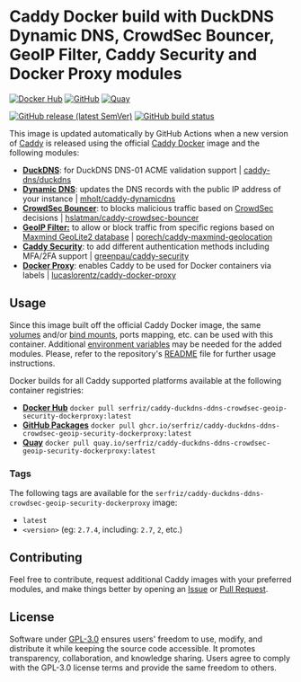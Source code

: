 # Caddy Docker build with DuckDNS Dynamic DNS, CrowdSec Bouncer, GeoIP Filter, Caddy Security and Docker Proxy modules

[![Docker Hub](https://img.shields.io/badge/Docker%20Hub%20-%20serfriz%2Fcaddy--duckdns--ddns--crowdsec--geoip--security--dockerproxy%20-%20%230db7ed?style=flat&logo=docker)](https://hub.docker.com/r/serfriz/caddy-duckdns-ddns-crowdsec-geoip-security-dockerproxy)
[![GitHub](https://img.shields.io/badge/GitHub%20-%20serfriz%2Fcaddy--duckdns--ddns--crowdsec--geoip--security--dockerproxy%20-%20%23333?style=flat&logo=github)](https://ghcr.io/serfriz/caddy-duckdns-ddns-crowdsec-geoip-security-dockerproxy)
[![Quay](https://img.shields.io/badge/Quay%20-%20serfriz%2Fcaddy--duckdns--ddns--crowdsec--geoip--security--dockerproxy%20-%20%23CC0000?style=flat&logo=redhat)](https://quay.io/serfriz/caddy-duckdns-ddns-crowdsec-geoip-security-dockerproxy)

[![GitHub release (latest SemVer)](https://img.shields.io/github/v/release/serfriz/caddy-custom-builds?label=Release)](https://github.com/serfriz/caddy-custom-builds/releases)
[![GitHub build status](https://img.shields.io/github/actions/workflow/status/serfriz/caddy-custom-builds/build.caddy-duckdns-ddns-crowdsec-geoip-security-dockerproxy.yml?label=Build)](https://github.com/serfriz/caddy-custom-builds/actions/workflows/build.caddy-duckdns-ddns-crowdsec-geoip-security-dockerproxy.yml)

This image is updated automatically by GitHub Actions when a new version of [Caddy](https://github.com/caddyserver/caddy) is released using the official [Caddy Docker](https://hub.docker.com/_/caddy) image and the following modules:
- [**DuckDNS**](https://github.com/serfriz/caddy-custom-builds?tab=readme-ov-file#dns-modules): for DuckDNS DNS-01 ACME validation support | [caddy-dns/duckdns](https://github.com/caddy-dns/duckdns)
- [**Dynamic DNS**](https://github.com/serfriz/caddy-custom-builds?tab=readme-ov-file#dynamic-dns): updates the DNS records with the public IP address of your instance | [mholt/caddy-dynamicdns](https://caddyserver.com/docs/modules/dynamic_dns)
- [**CrowdSec Bouncer**](https://github.com/serfriz/caddy-custom-builds?tab=readme-ov-file#crowdsec-bouncer): to blocks malicious traffic based on [CrowdSec](https://www.crowdsec.net/) decisions | [hslatman/caddy-crowdsec-bouncer](https://github.com/hslatman/caddy-crowdsec-bouncer)
- [**GeoIP Filter:**](https://github.com/serfriz/caddy-custom-builds?tab=readme-ov-file#geoip-filter) to allow or block traffic from specific regions based on [Maxmind GeoLite2 database](https://dev.maxmind.com/geoip/geolite2-free-geolocation-data) | [porech/caddy-maxmind-geolocation](https://github.com/porech/caddy-maxmind-geolocation)
- [**Caddy Security**](https://github.com/serfriz/caddy-custom-builds?tab=readme-ov-file#caddy-security): to add different authentication methods including MFA/2FA support | [greenpau/caddy-security](https://github.com/greenpau/caddy-security)
- [**Docker Proxy**](https://github.com/serfriz/caddy-custom-builds?tab=readme-ov-file#docker-proxy): enables Caddy to be used for Docker containers via labels | [lucaslorentz/caddy-docker-proxy](https://github.com/lucaslorentz/caddy-docker-proxy)

## Usage

Since this image built off the official Caddy Docker image, the same [volumes](https://docs.docker.com/storage/volumes/) and/or [bind mounts](https://docs.docker.com/storage/bind-mounts/), ports mapping, etc. can be used with this container. Additional [environment variables](https://caddyserver.com/docs/caddyfile/concepts#environment-variables) may be needed for the added modules. Please, refer to the repository's [README](https://github.com/serfriz/caddy-custom-builds?tab=readme-ov-file#container-creation) file for further usage instructions.

Docker builds for all Caddy supported platforms available at the following container registries:
- [**Docker Hub**](https://hub.docker.com/r/serfriz/caddy-duckdns-ddns-crowdsec-geoip-security-dockerproxy) `docker pull serfriz/caddy-duckdns-ddns-crowdsec-geoip-security-dockerproxy:latest`
- [**GitHub Packages**](https://ghcr.io/serfriz/caddy-duckdns-ddns-crowdsec-geoip-security-dockerproxy) `docker pull ghcr.io/serfriz/caddy-duckdns-ddns-crowdsec-geoip-security-dockerproxy:latest`
- [**Quay**](https://quay.io/serfriz/caddy-duckdns-ddns-crowdsec-geoip-security-dockerproxy) `docker pull quay.io/serfriz/caddy-duckdns-ddns-crowdsec-geoip-security-dockerproxy:latest`

### Tags

The following tags are available for the `serfriz/caddy-duckdns-ddns-crowdsec-geoip-security-dockerproxy` image:

- `latest`
- `<version>` (eg: `2.7.4`, including: `2.7`, `2`, etc.)

## Contributing

Feel free to contribute, request additional Caddy images with your preferred modules, and make things better by opening an [Issue](https://github.com/serfriz/caddy-custom-builds/issues) or [Pull Request](https://github.com/serfriz/caddy-custom-builds/pulls).

## License

Software under [GPL-3.0](https://github.com/serfriz/caddy-custom-builds/blob/main/LICENSE) ensures users' freedom to use, modify, and distribute it while keeping the source code accessible. It promotes transparency, collaboration, and knowledge sharing. Users agree to comply with the GPL-3.0 license terms and provide the same freedom to others.